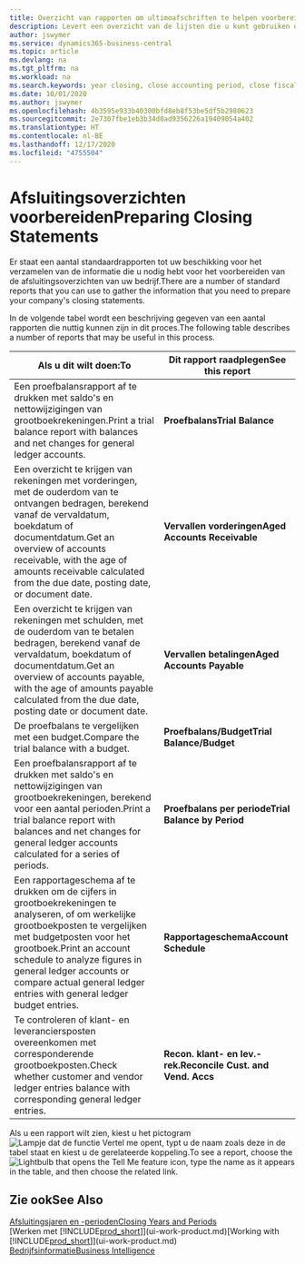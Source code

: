 ```yaml
---
title: Overzicht van rapporten om ultimoafschriften te helpen voorbereiden | Microsoft Docs
description: Levert een overzicht van de lijsten die u kunt gebruiken om gegevens te verzamelen om de ultimoafschriften van uw bedrijf voor te bereiden wanneer het financiële jaar wordt gesloten.
author: jswymer
ms.service: dynamics365-business-central
ms.topic: article
ms.devlang: na
ms.tgt_pltfrm: na
ms.workload: na
ms.search.keywords: year closing, close accounting period, close fiscal year, aging, creditor payments, vendor payments, assets, liabilities, equity, analysis, reporting, financial report, business intelligence, BI, Power Bi, KPI
ms.date: 10/01/2020
ms.author: jswymer
ms.openlocfilehash: 4b3595e933b40300bfd8eb8f53be5df5b2980623
ms.sourcegitcommit: 2e7307fbe1eb3b34d0ad9356226a19409054a402
ms.translationtype: HT
ms.contentlocale: nl-BE
ms.lasthandoff: 12/17/2020
ms.locfileid: "4755504"
---
```

# <a name="preparing-closing-statements"></a><span data-ttu-id="6d468-103">Afsluitingsoverzichten voorbereiden</span><span class="sxs-lookup"><span data-stu-id="6d468-103">Preparing Closing Statements</span></span>
<span data-ttu-id="6d468-104">Er staat een aantal standaardrapporten tot uw beschikking voor het verzamelen van de informatie die u nodig hebt voor het voorbereiden van de afsluitingsoverzichten van uw bedrijf.</span><span class="sxs-lookup"><span data-stu-id="6d468-104">There are a number of standard reports that you can use to gather the information that you need to prepare your company's closing statements.</span></span>

<span data-ttu-id="6d468-105">In de volgende tabel wordt een beschrijving gegeven van een aantal rapporten die nuttig kunnen zijn in dit proces.</span><span class="sxs-lookup"><span data-stu-id="6d468-105">The following table describes a number of reports that may be useful in this process.</span></span>  

| <span data-ttu-id="6d468-106">Als u dit wilt doen:</span><span class="sxs-lookup"><span data-stu-id="6d468-106">To</span></span> | <span data-ttu-id="6d468-107">Dit rapport raadplegen</span><span class="sxs-lookup"><span data-stu-id="6d468-107">See this report</span></span> |
| --- | --- |
| <span data-ttu-id="6d468-108">Een proefbalansrapport af te drukken met saldo's en nettowijzigingen van grootboekrekeningen.</span><span class="sxs-lookup"><span data-stu-id="6d468-108">Print a trial balance report with balances and net changes for general ledger accounts.</span></span> |<span data-ttu-id="6d468-109">**Proefbalans**</span><span class="sxs-lookup"><span data-stu-id="6d468-109">**Trial Balance**</span></span> |
| <span data-ttu-id="6d468-110">Een overzicht te krijgen van rekeningen met vorderingen, met de ouderdom van te ontvangen bedragen, berekend vanaf de vervaldatum, boekdatum of documentdatum.</span><span class="sxs-lookup"><span data-stu-id="6d468-110">Get an overview of accounts receivable, with the age of amounts receivable calculated from the due date, posting date, or document date.</span></span> |<span data-ttu-id="6d468-111">**Vervallen vorderingen**</span><span class="sxs-lookup"><span data-stu-id="6d468-111">**Aged Accounts Receivable**</span></span> |
| <span data-ttu-id="6d468-112">Een overzicht te krijgen van rekeningen met schulden, met de ouderdom van te betalen bedragen, berekend vanaf de vervaldatum, boekdatum of documentdatum.</span><span class="sxs-lookup"><span data-stu-id="6d468-112">Get an overview of accounts payable, with the age of amounts payable calculated from the due date, posting date or document date.</span></span> |<span data-ttu-id="6d468-113">**Vervallen betalingen**</span><span class="sxs-lookup"><span data-stu-id="6d468-113">**Aged Accounts Payable**</span></span> |
| <span data-ttu-id="6d468-114">De proefbalans te vergelijken met een budget.</span><span class="sxs-lookup"><span data-stu-id="6d468-114">Compare the trial balance with a budget.</span></span> |<span data-ttu-id="6d468-115">**Proefbalans/Budget**</span><span class="sxs-lookup"><span data-stu-id="6d468-115">**Trial Balance/Budget**</span></span> |
| <span data-ttu-id="6d468-116">Een proefbalansrapport af te drukken met saldo's en nettowijzigingen van grootboekrekeningen, berekend voor een aantal perioden.</span><span class="sxs-lookup"><span data-stu-id="6d468-116">Print a trial balance report with balances and net changes for general ledger accounts calculated for a series of periods.</span></span> |<span data-ttu-id="6d468-117">**Proefbalans per periode**</span><span class="sxs-lookup"><span data-stu-id="6d468-117">**Trial Balance by Period**</span></span> |
| <span data-ttu-id="6d468-118">Een rapportageschema af te drukken om de cijfers in grootboekrekeningen te analyseren, of om werkelijke grootboekposten te vergelijken met budgetposten voor het grootboek.</span><span class="sxs-lookup"><span data-stu-id="6d468-118">Print an account schedule to analyze figures in general ledger accounts or compare actual general ledger entries with general ledger budget entries.</span></span> |<span data-ttu-id="6d468-119">**Rapportageschema**</span><span class="sxs-lookup"><span data-stu-id="6d468-119">**Account Schedule**</span></span> |
| <span data-ttu-id="6d468-120">Te controleren of klant- en leveranciersposten overeenkomen met corresponderende grootboekposten.</span><span class="sxs-lookup"><span data-stu-id="6d468-120">Check whether customer and vendor ledger entries balance with corresponding general ledger entries.</span></span> |<span data-ttu-id="6d468-121">**Recon. klant- en lev.-rek.**</span><span class="sxs-lookup"><span data-stu-id="6d468-121">**Reconcile Cust. and Vend. Accs**</span></span> |

<span data-ttu-id="6d468-122">Als u een rapport wilt zien, kiest u het pictogram ![Lampje dat de functie Vertel me opent](media/ui-search/search_small.png "Vertel me wat u wilt doen"), typt u de naam zoals deze in de tabel staat en kiest u de gerelateerde koppeling.</span><span class="sxs-lookup"><span data-stu-id="6d468-122">To see a report, choose the ![Lightbulb that opens the Tell Me feature](media/ui-search/search_small.png "Tell me what you want to do") icon, type the name as it appears in the table, and then choose the related link.</span></span>

## <a name="see-also"></a><span data-ttu-id="6d468-123">Zie ook</span><span class="sxs-lookup"><span data-stu-id="6d468-123">See Also</span></span>
[<span data-ttu-id="6d468-124">Afsluitingsjaren en -perioden</span><span class="sxs-lookup"><span data-stu-id="6d468-124">Closing Years and Periods</span></span>](year-close-years-periods.md)  
<span data-ttu-id="6d468-125">[Werken met [!INCLUDE[prod_short](includes/prod_short.md)]](ui-work-product.md)</span><span class="sxs-lookup"><span data-stu-id="6d468-125">[Working with [!INCLUDE[prod_short](includes/prod_short.md)]](ui-work-product.md)</span></span>  
[<span data-ttu-id="6d468-126">Bedrijfsinformatie</span><span class="sxs-lookup"><span data-stu-id="6d468-126">Business Intelligence</span></span>](bi.md)
